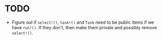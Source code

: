 # TODO
- Figure out if `select!()`, `task!()` and `Task` need to be public items if we
  have `run!()`.  If they don't, then make them private and possibly remove
  `select!()`.
